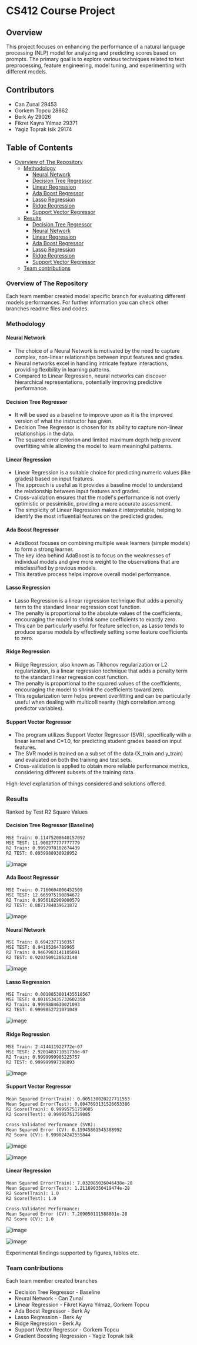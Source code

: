 # CS412 Course Project

## Overview

This project focuses on enhancing the performance of a natural language processing (NLP) model for analyzing and predicting scores based on prompts. The primary goal is to explore various techniques related to text preprocessing, feature engineering, model tuning, and experimenting with different models.

## Contributors
- Can Zunal 29453
- Gorkem Topcu 28862
- Berk Ay 29026
- Fikret Kayra Yılmaz 29371
- Yagiz Toprak Isik 29174

## Table of Contents
- [Overview of The Repository](#overview-of-the-repository)
  - [Methodology](#methodology)
    - [Neural Network](#neural-network)
    - [Decision Tree Regressor](#decision-tree-regressor)
    - [Linear Regression](#linear-regression)
    - [Ada Boost Regressor](#ada-boost-regressor)
    - [Lasso Regression](#lasso-regression)
    - [Ridge Regression](#ridge-regression)
    - [Support Vector Regressor](#support-vector-regressor)
  - [Results](#results)
    - [Decision Tree Regressor](#decision-tree-regressor-1)
    - [Neural Network](#neural-network-1)
    - [Linear Regression](#linear-regression-1)
    - [Ada Boost Regressor](#ada-boost-regressor-1)
    - [Lasso Regression](#lasso-regression-1)
    - [Ridge Regression](#ridge-regression-1)
    - [Support Vector Regressor](#support-vector-regressor-1)
  - [Team contributions](#team-contributions)

  
### Overview of The Repository

Each team member created model specific branch for evaluating different models performances. For further information you can check other branches readme files and codes.

### Methodology

#### Neural Network
- The choice of a Neural Network is motivated by the need to capture complex, non-linear relationships between input features and grades.
- Neural networks excel in handling intricate feature interactions, providing flexibility in learning patterns.
- Compared to Linear Regression, neural networks can discover hierarchical representations, potentially improving predictive performance.

#### Decision Tree Regressor
- It will be used as a baseline to improve upon as it is the improved version of what the instructor has given.
- Decision Tree Regressor is chosen for its ability to capture non-linear relationships in the data.
- The squared error criterion and limited maximum depth help prevent overfitting while allowing the model to learn meaningful patterns.

#### Linear Regression
- Linear Regression is a suitable choice for predicting numeric values (like grades) based on input features.
- The approach is useful as it provides a baseline model to understand the relationship between input features and grades.
- Cross-validation ensures that the model's performance is not overly optimistic or pessimistic, providing a more accurate assessment.
- The simplicity of Linear Regression makes it interpretable, helping to identify the most influential features on the predicted grades.

#### Ada Boost Regressor
- AdaBoost focuses on combining multiple weak learners (simple models) to form a strong learner.
- The key idea behind AdaBoost is to focus on the weaknesses of individual models and give more weight to the observations that are misclassified by previous models. 
- This iterative process helps improve overall model performance.

#### Lasso Regression
- Lasso Regression is a linear regression technique that adds a penalty term to the standard linear regression cost function.
- The penalty is proportional to the absolute values of the coefficients, encouraging the model to shrink some coefficients to exactly zero.
- This can be particularly useful for feature selection, as Lasso tends to produce sparse models by effectively setting some feature coefficients to zero.

#### Ridge Regression
- Ridge Regression, also known as Tikhonov regularization or L2 regularization, is a linear regression technique that adds a penalty term to the standard linear regression cost function.
- The penalty is proportional to the squared values of the coefficients, encouraging the model to shrink the coefficients toward zero. 
- This regularization term helps prevent overfitting and can be particularly useful when dealing with multicollinearity (high correlation among predictor variables).

#### Support Vector Regressor
- The program utilizes Support Vector Regressor (SVR), specifically with a linear kernel and C=1.0, for predicting student grades based on input features.
- The SVR model is trained on a subset of the data (X_train and y_train) and evaluated on both the training and test sets.
- Cross-validation is applied to obtain more reliable performance metrics, considering different subsets of the training data.
  
High-level explanation of things considered and solutions offered.

### Results

Ranked by Test R2 Square Values


#### Decision Tree Regressor (Baseline)
```plaintext
MSE Train: 0.11475208640157092
MSE TEST: 11.900277777777779
R2 Train: 0.9992978102674439
R2 TEST: 0.8939988938928952
```
![image](https://github.com/CZunal/CS412-Course-Project/blob/3ee3c2372f996587645f278e379e176d1da23822/dr_mse_plot.png)

#### Ada Boost Regressor
```plaintext
MSE Train: 0.7160604006452509
MSE TEST: 12.665975190894672
R2 Train: 0.9956182909000579
R2 TEST: 0.8871784839621872
```
![image](https://github.com/CZunal/CS412-Course-Project/blob/a64c40a4f41143956fe6021969c5053794ed2f14/output.png)

#### Neural Network
```plaintext
MSE Train: 8.6942377150357
MSE TEST: 8.94185264789965
R2 Train: 0.9467983141105091
R2 TEST: 0.9203509120523148
```
![image](https://github.com/CZunal/CS412-Course-Project/blob/af26ca9fce6b2e078d94326f56ac75612949a1eb/nn_mse_plot.png)


#### Lasso Regression
```plaintext
MSE Train: 0.0018853801435518567
MSE TEST: 0.001653435732602358
R2 Train: 0.9999884630021093
R2 TEST: 0.9999852721071049
```
![image](https://github.com/CZunal/CS412-Course-Project/blob/8b0544d5d384d382702e46e777792d4960c0c24c/output.png)

#### Ridge Regression
```plaintext
MSE Train: 2.414411922772e-07
MSE TEST: 2.920148371051739e-07
R2 Train: 0.9999999985225757
R2 TEST: 0.999999997398893
```
![image](https://github.com/CZunal/CS412-Course-Project/blob/623c1c80f172ee9cd61c830be71572eea5ddb623/output.png)

#### Support Vector Regressor
```plaintext
Mean Squared Error(Train): 0.005130020227711553
Mean Squared Error(Test): 0.0047693131526653386
R2 Score(Train): 0.99995751759085
R2 Score(Test): 0.99995751759085

Cross-Validated Performance (SVR):
Mean Squared Error (CV): 0.15945861545308992
R2 Score (CV): 0.999024242555844
```
![image](https://github.com/CZunal/CS412-Course-Project/assets/73399460/b2d043f9-13a6-4639-a52d-b82c28469553)

![image](https://github.com/CZunal/CS412-Course-Project/assets/73399460/fba93847-bc32-407b-81d9-05f6df8b3cb0)

#### Linear Regression
```plaintext
Mean Squared Error(Train): 7.032085026046438e-28
Mean Squared Error(Test): 1.211690350419474e-28
R2 Score(Train): 1.0
R2 Score(Test): 1.0

Cross-Validated Performance:
Mean Squared Error (CV): 7.209050111588801e-28
R2 Score (CV): 1.0
```
![image](https://github.com/CZunal/CS412-Course-Project/assets/73399460/d1ae4666-25b1-45f0-afb1-a981305b9358)

![image](https://github.com/CZunal/CS412-Course-Project/assets/73399460/3fe42047-2963-418c-b1a2-d46f3602cfc3)


Experimental findings supported by figures,
tables etc.

### Team contributions
Each team member created branches

- Decision Tree Regressor - Baseline
- Neural Network - Can Zunal
- Linear Regression - Fikret Kayra Yılmaz, Gorkem Topcu 
- Ada Boost Regressor - Berk Ay
- Lasso Regression - Berk Ay
- Ridge Regression - Berk Ay
- Support Vector Regressor - Gorkem Topcu
- Gradient Boosting Regression - Yagiz Toprak Isik
